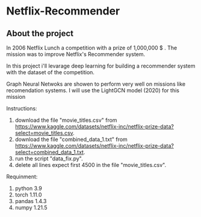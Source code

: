 # Netflix-Recommender

## About the project
In 2006 Netflix Lunch a competition with a prize of 1,000,000 $ .
The mission was to improve Netflix's Recommender system.

In this project i'll levarage deep learning for building a recommender system with 
the dataset of the competition.

Graph Neural Netwoks are showen to perform very well on missions like recomendation systems.
I will use the LightGCN model (2020) for this mission


Instructions:
1) download the file "movie_titles.csv" from https://www.kaggle.com/datasets/netflix-inc/netflix-prize-data?select=movie_titles.csv.
2) download the file "combined_data_1.txt" from https://www.kaggle.com/datasets/netflix-inc/netflix-prize-data?select=combined_data_1.txt.
3) run the script "data_fix.py".
4) delete all lines expect first 4500 in the file "movie_titles.csv". 

Requinment:
1) python 3.9
2) torch 1.11.0
3) pandas 1.4.3
4) numpy 1.21.5
